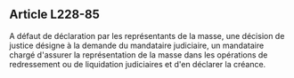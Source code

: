 Article L228-85
----
A défaut de déclaration par les représentants de la masse, une décision de
justice désigne à la demande du mandataire judiciaire, un mandataire chargé
d'assurer la représentation de la masse dans les opérations de redressement ou
de liquidation judiciaires et d'en déclarer la créance.
